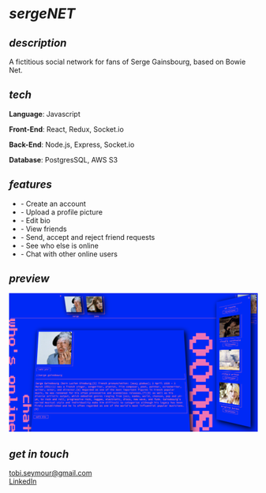 <h1><i>sergeNET</i></h1>

<h2><i>description</i></h2>
<p>A fictitious social network for fans of Serge Gainsbourg, based on Bowie Net.</p>

<h2><i>tech</i></h2>
<p><strong>Language</strong>: Javascript</p>
<p><strong>Front-End</strong>: React, Redux, Socket.io</p>
<p><strong>Back-End</strong>: Node.js, Express, Socket.io</p>
<p><strong>Database</strong>: PostgresSQL, AWS S3</p>

<h2><i>features</i></h2>
<ul>
    <li>- Create an account</li>
    <li>- Upload a profile picture</li>
    <li>- Edit bio</li>
    <li>- View friends</li>
    <li>- Send, accept and reject friend requests</li>
    <li>- See who else is online</li>
    <li>- Chat with other online users</li>
</ul>

<h2><i>preview</i></h2>
<img src="serge-preview.png" alt="serge-preview">

<h2><i>get in touch</i></h2>
<div><a href="mailto:tobi.seymour@gmail.com">tobi.seymour@gmail.com</a></div>
<div><a href="https://www.linkedin.com/in/tobiseymour/">LinkedIn</a></div>
